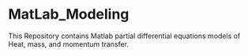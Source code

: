 # MatLab_Modeling
This Repository contains Matlab partial differential equations models of Heat, mass, and momentum transfer.
